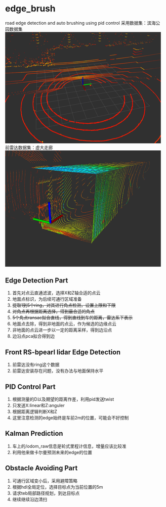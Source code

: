 # edge_brush
road edge detection and  auto brushing using pid control 
采用数据集：滨海公园数据集
![road_edge](./img/road_corner.png)
前雷达数据集：虚大走廊
![rslidar](./img/rslidar.png)
## Edge Detection Part
  1. 首先对点云直通滤波，选择X和Z轴合适的点云
  2. 地面点标识，为后续可通行区域准备
  3. ~~提取1到5个ring，对其进行角点检测，设置上限和下限~~
  4. ~~对角点再根据距离选择，得到最合适的角点~~
  5. ~~5个角点ransac拟合直线，得到直线到车的距离，雷达系下表示~~
  6. 地面点去除，得到非地面的点云，作为候选的边缘点云
  7. 非地面的点云进一步以一定的距离采样，得到边沿点
  8. 边沿点pca拟合得到边
## Front RS-bpearl lidar Edge Detection
  1. 前雷达没有ring这个数据
  2. 前雷达安装存在问题，没有办法与地面保持水平
## PID Control Part
  1. 根据测量的D以及期望的距离作差，利用pid发送twist
  2. 只发送X:linear和Z:anguler
  3. 根据距离逻辑判断X和Z
  4. 这里注意检测的edge始终是车前2m的位置，可能会不好控制
## Kalman Prediction
  1. 车上的/odom_raw信息是轮式里程计信息，增量应该比较准
  2. 利用他来做卡尔曼预测未来的edge的位置
## Obstacle Avoiding Part
  1. 可通行区域变小后，采用避障策略
  2. 根据hdl全局定位，选择目标点为当前位置的5m
  3. 请求teb局部路径规划，到达目标点
  4. 继续继续沿边清扫

